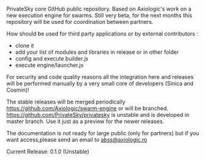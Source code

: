 
PrivateSky core GitHub public repository. Based on Axiologic's work on a new execution engine for swarms.
Still very beta, for the next months this repository will be used for coordination between partners.

How should be used for third party applications or by external contributors :
- clone it
- add your list of modules and libraries in release or in other folder
- config and execute builder.js
- execute engine/launcher.js


For security and code quality reasons all the integration here and releases will be performed manually by a very small core of developers (Sinica and Cosmin)!

The stable releases will be merged periodically  https://github.com/Axiologic/swarm-engine or will be branched.
https://github.com/PrivateSky/privatesky  is unstable and is developed in master branch. Use it just as a preview for the newer releases.

The documentation is not ready for large public (only for partners)  but if you want access,please send an email to abss@axiologic.ro

Current Release: 0.1.0 (Unstable)


